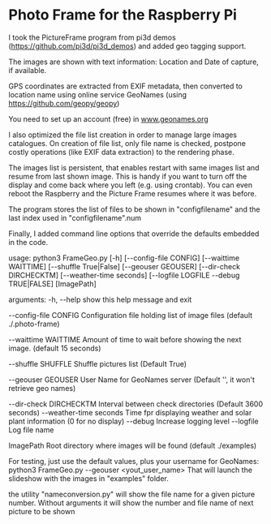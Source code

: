 # Photo Frame for the Raspberry Pi

I took the PictureFrame program from pi3d demos (https://github.com/pi3d/pi3d_demos) and added geo tagging support. 

The images are shown with text information: Location and Date of capture, if available.

GPS coordinates are extracted from EXIF metadata, then converted to location name using online service GeoNames (using https://github.com/geopy/geopy)

You need to set up an account (free) in www.geonames.org
 
I also optimized the file list creation in order to manage large images catalogues. On creation of file list, only file name is checked, postpone costly operations (like EXIF data extraction) to the rendering phase.

The images list is persistent, that enables restart with same images list and resume from last shown image. This is handy if you want to turn off the display and come back where you left (e.g. using crontab). You can even reboot the Raspberry and the Picture Frame resumes where it was before.

The program stores the list of files to be shown in "configfilename" and the last index used in  "configfilename".num

Finally, I added command line options that override the defaults embedded in the code.

usage: python3 FrameGeo.py [-h] [--config-file CONFIG] [--waittime WAITTIME]
                   [--shuffle True|False] [--geouser GEOUSER]
                   [--dir-check DIRCHECKTM]
                   [--weather-time seconds]
                   [--logfile LOGFILE --debug TRUE|FALSE]
                   [ImagePath]


arguments:
  -h, --help            show this help message and exit
  
  --config-file CONFIG  Configuration file holding list of image files (default ./.photo-frame)
  
  --waittime WAITTIME   Amount of time to wait before showing the next image. (default 15 seconds)
  
  --shuffle SHUFFLE     Shuffle pictures list (Default True)
  
  --geouser GEOUSER     User Name for GeoNames server (Default '', it won't retrieve geo names)
  
  --dir-check DIRCHECKTM Interval between check directories (Default 3600 seconds)
  --weather-time seconds Time fpr displaying weather and solar plant information (0 for no display)
  --debug               Increase logging level 
  --logfile             Log file name
  
  ImagePath    Root directory where images will be found (default ./examples)
  
For testing, just use the default values, plus your username for GeoNames:
python3 FrameGeo.py --geouser <yout_user_name>
That will launch the slideshow with the images in "examples" folder.

the utility "nameconversion.py" will show the file name for a given picture number. Without arguments it will show the number and file name of next picture to be shown

